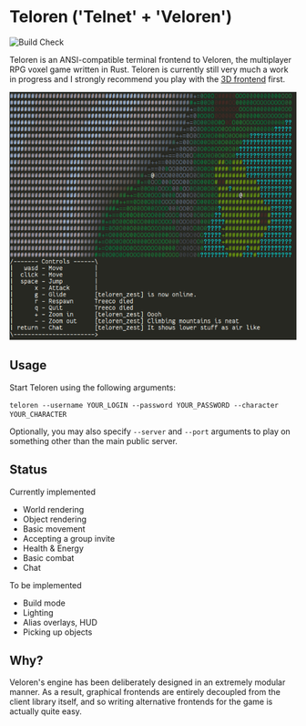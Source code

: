 # Teloren ('Telnet' + 'Veloren')
![Build Check](https://github.com/Nomagno/teloren/actions/workflows/rust.yml/badge.svg) 

Teloren is an ANSI-compatible terminal frontend to Veloren, the multiplayer RPG voxel game written in Rust.
Teloren is currently still very much a work in progress and I strongly recommend you play with the [3D frontend](https://www.veloren.net) first.

![alt text](misc/screenshot.png "Teloren")

## Usage

Start Teloren using the following arguments:

```
teloren --username YOUR_LOGIN --password YOUR_PASSWORD --character YOUR_CHARACTER
```

Optionally, you may also specify `--server` and `--port` arguments to play on something other than the main public server.

## Status

Currently implemented

- World rendering
- Object rendering
- Basic movement
- Accepting a group invite
- Health & Energy
- Basic combat 
- Chat

To be implemented

- Build mode
- Lighting
- Alias overlays, HUD
- Picking up objects

## Why?

Veloren's engine has been deliberately designed in an extremely modular manner.
As a result, graphical frontends are entirely decoupled from the client library itself, and so writing alternative frontends for the game is actually quite easy.
 
